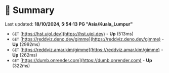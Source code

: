 # 📖 Summary
Last updated: **18/10/2024, 5:54:13 PG "Asia/Kuala_Lumpur"**

- `GET` [https://hst.ujol.dev](https://hst.ujol.dev) - **Up** (513ms)
- `GET` [https://reddviz.deno.dev/gimme](https://reddviz.deno.dev/gimme) - **Up** (2992ms)
- `GET` [https://reddviz.amar.kim/gimme](https://reddviz.amar.kim/gimme) - **Up** (262ms)
- `GET` [https://dumb.onrender.com](https://dumb.onrender.com) - **Up** (322ms)
